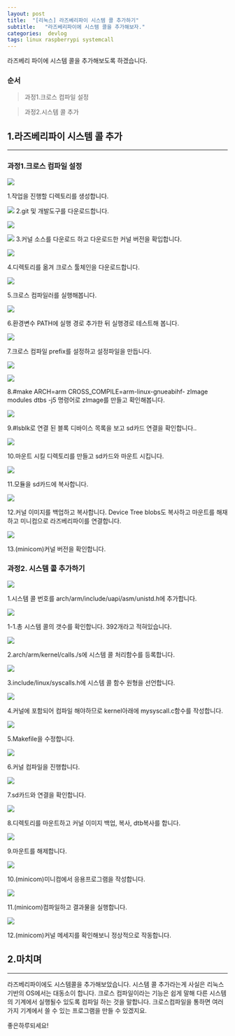 ```yaml
---
layout: post
title:  "[리눅스] 라즈베리파이 시스템 콜 추가하기"
subtitle:   "라즈베리파이에 시스템 콜을 추가해보자."
categories:  devlog
tags: linux raspberrypi systemcall
---
```


라즈베리 파이에 시스템 콜을 추가해보도록 하겠습니다.

### 순서

> 과정1.크로스 컴파일 설정


> 과정2.시스템 콜 추가

## 1.라즈베리파이 시스템 콜 추가
---

### 과정1.크로스 컴파일 설정

[![](http://postfiles2.naver.net/20160424_177/zooqzqz_1461481203041N6a5T_PNG/1.PNG?type=w773)](#)

1.작업을 진행할 디렉토리를 생성합니다.

[![](http://postfiles14.naver.net/20160424_45/zooqzqz_1461481203354OjTb3_PNG/2.PNG?type=w773)](#)
2.git 및 개발도구를 다운로드합니다.

[![](http://postfiles12.naver.net/20160424_283/zooqzqz_1461481203516pIWyB_PNG/3.PNG?type=w773)](#)

[![](http://postfiles15.naver.net/20160424_158/zooqzqz_1461481203722pjJ1g_PNG/4.PNG?type=w773)](#)
3.커널 소스를 다운로드 하고 다운로드한 커널 버전을 확입합니다.

[![](http://postfiles11.naver.net/20160424_122/zooqzqz_1461481203948hzGu6_PNG/5.PNG?type=w773)](#)

4.디렉토리를 옮겨 크로스 툴체인을 다운로드합니다.


[![](http://postfiles2.naver.net/20160424_273/zooqzqz_1461481204286F0PAo_PNG/6.PNG?type=w773)](#)

5.크로스 컴파일러를 실행해봅니다.

[![](http://postfiles7.naver.net/20160424_198/zooqzqz_1461481204527mgTjo_PNG/6-1.PNG?type=w773)](#)

6.환경변수 PATH에 실행 경로 추가한 뒤 실행경로 테스트해 봅니다.

[![](http://postfiles6.naver.net/20160424_101/zooqzqz_1461481204688i0AqG_PNG/7.PNG?type=w773)](#)

7.크로스 컴파일 prefix를 설정하고 설정파일을 만듭니다.

   [![](http://postfiles12.naver.net/20160424_251/zooqzqz_1461481205062IamwI_PNG/8-1.PNG?type=w773)](#)

   [![](http://postfiles8.naver.net/20160424_135/zooqzqz_1461481205231PNUbh_PNG/9.PNG?type=w773)](#)

8.#make ARCH=arm CROSS_COMPILE=arm-linux-gnueabihf- zImage modules dtbs -j5 명령어로 zImage를 만들고 확인해봅니다.

[![](http://postfiles13.naver.net/20160424_108/zooqzqz_1461481205687SnzYj_PNG/11.PNG?type=w773)](#)

9.#lsblk로 연결 된 블록 디바이스 목록을 보고 sd카드 연결을 확인합니다..

[![](http://postfiles3.naver.net/20160424_18/zooqzqz_1461481205935JBbXc_PNG/12-1.PNG?type=w773)](#)

10.마운트 시킬 디렉토리를 만들고 sd카드와 마운트 시킵니다.

[![](http://postfiles9.naver.net/20160424_296/zooqzqz_1461481206141KMaWs_PNG/13.PNG?type=w773)](#)

11.모듈을 sd카드에 복사합니다.

[![](http://postfiles16.naver.net/20160424_63/zooqzqz_1461481206307e12IA_PNG/14.PNG?type=w773)](#)

12.커널 이미지를 백업하고 복사합니다. Device Tree blobs도 복사하고 마운트를 해재하고 미니컴으로 라즈베리파이를 연결합니다.

[![](http://postfiles13.naver.net/20160424_252/zooqzqz_1461481206777ohw1A_PNG/15.PNG?type=w773)](#)

13.(minicom)커널 버전을 확인합니다.

### 과정2. 시스템 콜 추가하기

[![](http://postfiles2.naver.net/20160424_1/zooqzqz_1461481206972CKqWT_PNG/16.PNG?type=w773)](#)

1.시스템 콜 번호를 arch/arm/include/uapi/asm/unistd.h에 추가합니다.

[![](http://postfiles11.naver.net/20160424_42/zooqzqz_1461481207284dIdzh_PNG/17.PNG?type=w773)](#)

1-1.총 시스템 콜의 갯수를 확인합니다. 392개라고 적혀있습니다.

[![](http://postfiles13.naver.net/20160424_236/zooqzqz_1461481207449601CR_PNG/18.PNG?type=w773)](#)

2.arch/arm/kernel/calls./s에 시스템 콜 처리함수를 등록합니다.

[![](http://postfiles5.naver.net/20160424_180/zooqzqz_1461481207647DL2IK_PNG/19.PNG?type=w773)](#)

3.include/linux/syscalls.h에 시스템 콜 함수 원형을 선언합니다.

[![](http://postfiles11.naver.net/20160424_266/zooqzqz_14614812078913n0w1_PNG/20.PNG?type=w773)](#)

4.커널에 포함되어 컴파일 해야하므로 kernel아래에 mysyscall.c함수를 작성합니다.

[![](http://postfiles2.naver.net/20160424_273/zooqzqz_1461481208105Klayn_PNG/21.PNG?type=w773)](#)

5.Makefile을 수정합니다.

[![](http://postfiles4.naver.net/20160424_131/zooqzqz_1461481208278Vm2qJ_PNG/22.PNG?type=w773)](#)

6.커널 컴파일을 진행합니다.

[![](http://postfiles1.naver.net/20160424_192/zooqzqz_1461481208490LjByh_PNG/23.PNG?type=w773)](#)

7.sd카드와 연결을 확인합니다.

[![](http://postfiles11.naver.net/20160424_202/zooqzqz_1461481208775lnkoC_PNG/24.PNG?type=w773)](#)

8.디렉토리를 마운트하고 커널 이미지 백업, 복사, dtb복사를 합니다.

[![](http://postfiles4.naver.net/20160424_291/zooqzqz_1461481209102fusw7_PNG/24-1.PNG?type=w773)](#)

9.마운트를 해제합니다.

[![](http://postfiles12.naver.net/20160424_139/zooqzqz_1461481209313vKaTo_PNG/25-1.PNG?type=w773)](#)

10.(minicom)미니컴에서 응용프로그램을 작성합니다.

[![](http://postfiles5.naver.net/20160424_260/zooqzqz_1461481209721cFRr0_PNG/26-1.PNG?type=w773)](#)

11.(minicom)컴파일하고 결과물을 실행합니다.

[![](http://postfiles2.naver.net/20160424_1/zooqzqz_1461481209605g3te0_PNG/26.PNG?type=w773)](#)

12.(minicom)커널 메세지를 확인해보니 정상적으로 작동합니다.

## 2.마치며
---

라즈베리파이에도 시스템콜을 추가해보았습니다. 시스템 콜 추가라는게 사실은 리눅스 기반의 OS에서는 대동소이 합니다. 크로스 컴파일이라는 기능은 쉽게 말해 다른 시스템의 기계에서 실행될수 있도록 컴파일 하는 것을 말합니다. 크로스컴파일을 통하면 여러가지 기계에서 쓸 수 있는 프로그램을 만들 수 있겠지요.

좋은하루되세요!
